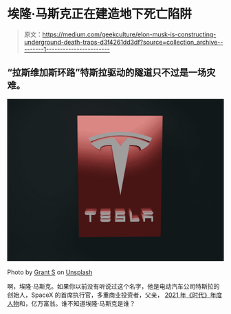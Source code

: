 # 埃隆·马斯克正在建造地下死亡陷阱

> 原文：<https://medium.com/geekculture/elon-musk-is-constructing-underground-death-traps-d3f4261dd3df?source=collection_archive---------1----------------------->

## “拉斯维加斯环路”特斯拉驱动的隧道只不过是一场灾难。

![](img/6437b2fa60f274dd2bfe7bf70d3cdaf6.png)

Photo by [Grant S](https://unsplash.com/@grantscobby?utm_source=medium&utm_medium=referral) on [Unsplash](https://unsplash.com?utm_source=medium&utm_medium=referral)

啊，埃隆·马斯克。如果你以前没有听说过这个名字，他是电动汽车公司特斯拉的创始人，SpaceX 的首席执行官，多重商业投资者，父亲， [2021 年《时代》年度人物](https://time.com/person-of-the-year-2021-elon-musk/)和，亿万富翁。谁不知道埃隆·马斯克是谁？
